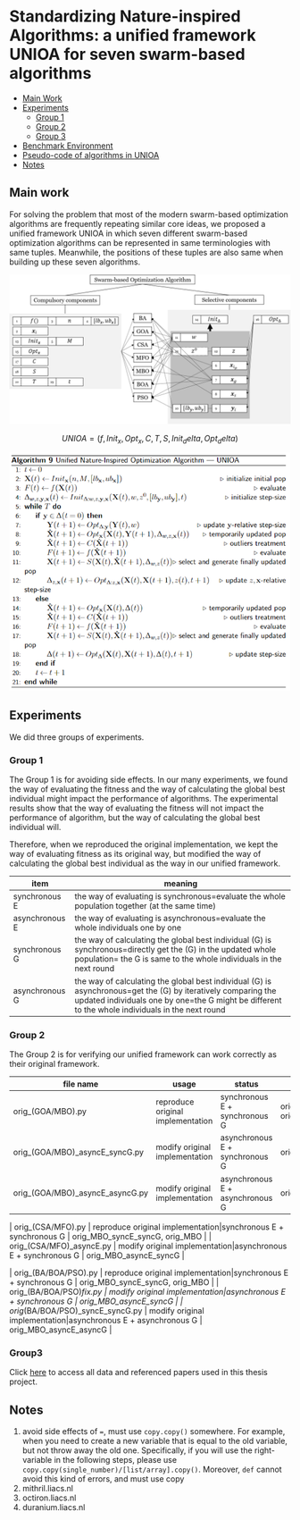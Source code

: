 # Standardizing Nature-inspired Algorithms: a unified framework UNIOA for seven swarm-based algorithms
- [ Main Work ](#ov)
- [ Experiments ](#ep)
  - [ Group 1 ](#ep1)
  - [ Group 2 ](#ep2)
  - [ Group 3 ](#ep3)
- [ Benchmark Environment ](#env)
- [ Pseudo-code of algorithms in UNIOA ](#exm)
- [ Notes ](#cod)

<a name="ov"></a>
## Main work
For solving the problem that most of the modern swarm-based optimization algorithms are frequently repeating similar core ideas, we proposed a unified framework UNIOA in which seven different swarm-based optimization algorithms can be represented in same terminologies with same tuples. Meanwhile, the positions of these tuples are also same when building up these seven algorithms.

![20_unified_term](20_unified_term.png)

```math
UNIOA = (f, Init_x, Opt_x, C, T, S, Init_delta, Opt_delta)
```
![UNIOA_pseudocode](UNIOA_pseudocode.png)

<a name="ep"></a>
## Experiments 
We did three groups of experiments.
<a name="ep1"></a>
### Group 1 
The Group 1 is for avoiding side effects. In our many experiments, we found the way of evaluating the fitness and the way of calculating the global best individual might impact the performance of algorithms. The experimental results show that the way of evaluating the fitness will not impact the performance of algorithm, but the way of calculating the global best individual will.

Therefore, when we reproduced the original implementation, we kept the way of evaluating fitness as its original way, but modified the way of calculating the global best individual as the way in our unified framework.

| item | meaning |
| ----- | ------- |
| synchronous E | the way of evaluating is synchronous=evaluate the whole population together (at the same time) |
| asynchronous E | the way of evaluating is asynchronous=evaluate the whole individuals one by one |
| synchronous G | the way of calculating the global best individual (G) is synchronous=directly get the (G) in the updated whole population= the G is same to the whole individuals in the next round|
| asynchronous G | the way of calculating the global best individual (G) is asynchronous=get the (G) by iteratively comparing the updated individuals one by one=the G might be different to the whole individuals in the next round |

<a name="ep2"></a>
### Group 2 
The Group 2 is for verifying our unified framework can work correctly as their original framework.

| file name | usage | status | output name |
| --------- | ----- | ------ | ------------|
| orig_(GOA/MBO).py  | reproduce original implementation|synchronous E + synchronous G | orig_MBO_syncE_syncG, orig_MBO |
| orig_(GOA/MBO)_asyncE_syncG.py  | modify original implementation|asynchronous E + synchronous G | orig_MBO_asyncE_syncG |
| orig_(GOA/MBO)_asyncE_asyncG.py  | modify original implementation|asynchronous E + asynchronous G | orig_MBO_asyncE_asyncG |

| orig_(CSA/MFO).py  | reproduce original implementation|synchronous E + synchronous G | orig_MBO_syncE_syncG, orig_MBO |
| orig_(CSA/MFO)_asyncE.py  | modify original implementation|asynchronous E + synchronous G | orig_MBO_asyncE_syncG |

| orig_(BA/BOA/PSO).py  | reproduce original implementation|synchronous E + synchronous G | orig_MBO_syncE_syncG, orig_MBO |
| orig_(BA/BOA/PSO)_fix.py  | modify original implementation|asynchronous E + synchronous G | orig_MBO_asyncE_syncG |
| orig_(BA/BOA/PSO)_syncE_syncG.py  | modify original implementation|asynchronous E + asynchronous G | orig_MBO_asyncE_asyncG |


<a name="ep3"></a>
### Group3 









Click [here](https://surfdrive.surf.nl/files/index.php/s/sffBTtaFT5Yynrx) to access all data and referenced papers used in this thesis project.





<a name="cod"></a>
## Notes
1. avoid side effects of ``=``, must use ``copy.copy()`` somewhere. For example, when you need to create a new variable that is equal to the old variable, but not throw away the old one. Specifically, if you will use the right-variable in the following steps, please use ```copy.copy(single_number)/[list/array].copy()```. Moreover, ``def`` cannot avoid this kind of errors, and must use copy
2. mithril.liacs.nl
3. octiron.liacs.nl
4. duranium.liacs.nl